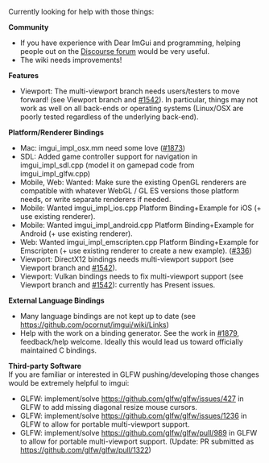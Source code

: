 Currently looking for help with those things:

**Community**
- If you have experience with Dear ImGui and programming, helping people out on the [Discourse forum](http://discourse.dearimgui.org/) would be very useful.
- The wiki needs improvements!

**Features**
- Viewport: The multi-viewport branch needs users/testers to move forward! (see Viewport branch and [#1542](https://github.com/ocornut/imgui/issues/1542)). In particular, things may not work as well on all back-ends or operating systems (Linux/OSX are poorly tested regardless of the underlying back-end).

**Platform/Renderer Bindings**
- Mac: imgui_impl_osx.mm need some love ([#1873](https://github.com/ocornut/imgui/issues/1873))
- SDL: Added game controller support for navigation in imgui_impl_sdl.cpp (model it on gamepad code from imgui_impl_glfw.cpp)
- Mobile, Web: Wanted: Make sure the existing OpenGL renderers are compatible with whatever WebGL / GL ES versions those platform needs, or write separate renderers if needed.
- Mobile: Wanted imgui_impl_ios.cpp Platform Binding+Example for iOS (+ use existing renderer).
- Mobile: Wanted imgui_impl_android.cpp Platform Binding+Example for Android (+ use existing renderer).
- Web: Wanted imgui_impl_emscripten.cpp Platform Binding+Example for Emscripten (+ use existing renderer to create a new example). ([#336](https://github.com/ocornut/imgui/pull/336))
- Viewport: DirectX12 bindings needs multi-viewport support (see Viewport branch and [#1542](https://github.com/ocornut/imgui/issues/1542)).
- Viewport: Vulkan bindings needs to fix multi-viewport support (see Viewport branch and [#1542](https://github.com/ocornut/imgui/issues/1542)): currently has Present issues.

**External Language Bindings**
- Many language bindings are not kept up to date (see https://github.com/ocornut/imgui/wiki/Links)
- Help with the work on a binding generator. See the work in [#1879](https://github.com/ocornut/imgui/issues/1879), feedback/help welcome. Ideally this would lead us toward officially maintained C bindings.

**Third-party Software**
<br>If you are familiar or interested in GLFW pushing/developing those changes would be extremely helpful to imgui:
- GLFW: implement/solve https://github.com/glfw/glfw/issues/427 in GLFW to add missing diagonal resize mouse cursors.
- GLFW: implement/solve https://github.com/glfw/glfw/issues/1236 in GLFW to allow for portable multi-viewport support.
- GLFW: implement/solve https://github.com/glfw/glfw/pull/989 in GLFW to allow for portable multi-viewport support. (Update: PR submitted as https://github.com/glfw/glfw/pull/1322)
